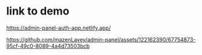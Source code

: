 # link to demo
https://admin-panel-auth-app.netlify.app/



https://github.com/mazenLavey/admin-panel/assets/122162390/67754873-95cf-49c0-8089-4a4d73503bcb

